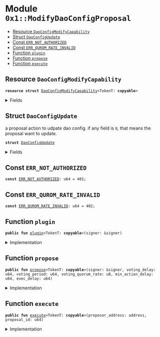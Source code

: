 
<a name="0x1_ModifyDaoConfigProposal"></a>

# Module `0x1::ModifyDaoConfigProposal`



-  [Resource <code><a href="ModifyDaoConfigProposal.md#0x1_ModifyDaoConfigProposal_DaoConfigModifyCapability">DaoConfigModifyCapability</a></code>](#0x1_ModifyDaoConfigProposal_DaoConfigModifyCapability)
-  [Struct <code><a href="ModifyDaoConfigProposal.md#0x1_ModifyDaoConfigProposal_DaoConfigUpdate">DaoConfigUpdate</a></code>](#0x1_ModifyDaoConfigProposal_DaoConfigUpdate)
-  [Const <code><a href="ModifyDaoConfigProposal.md#0x1_ModifyDaoConfigProposal_ERR_NOT_AUTHORIZED">ERR_NOT_AUTHORIZED</a></code>](#0x1_ModifyDaoConfigProposal_ERR_NOT_AUTHORIZED)
-  [Const <code><a href="ModifyDaoConfigProposal.md#0x1_ModifyDaoConfigProposal_ERR_QUROM_RATE_INVALID">ERR_QUROM_RATE_INVALID</a></code>](#0x1_ModifyDaoConfigProposal_ERR_QUROM_RATE_INVALID)
-  [Function <code>plugin</code>](#0x1_ModifyDaoConfigProposal_plugin)
-  [Function <code>propose</code>](#0x1_ModifyDaoConfigProposal_propose)
-  [Function <code>execute</code>](#0x1_ModifyDaoConfigProposal_execute)


<a name="0x1_ModifyDaoConfigProposal_DaoConfigModifyCapability"></a>

## Resource `DaoConfigModifyCapability`



<pre><code><b>resource</b> <b>struct</b> <a href="ModifyDaoConfigProposal.md#0x1_ModifyDaoConfigProposal_DaoConfigModifyCapability">DaoConfigModifyCapability</a>&lt;TokenT: <b>copyable</b>&gt;
</code></pre>



<details>
<summary>Fields</summary>


<dl>
<dt>
<code>cap: <a href="Config.md#0x1_Config_ModifyConfigCapability">Config::ModifyConfigCapability</a>&lt;<a href="Dao.md#0x1_Dao_DaoConfig">Dao::DaoConfig</a>&lt;TokenT&gt;&gt;</code>
</dt>
<dd>

</dd>
</dl>


</details>

<a name="0x1_ModifyDaoConfigProposal_DaoConfigUpdate"></a>

## Struct `DaoConfigUpdate`

a proposal action to udpate dao config.
if any field is <code>0</code>, that means the proposal want to update.


<pre><code><b>struct</b> <a href="ModifyDaoConfigProposal.md#0x1_ModifyDaoConfigProposal_DaoConfigUpdate">DaoConfigUpdate</a>
</code></pre>



<details>
<summary>Fields</summary>


<dl>
<dt>
<code>voting_delay: u64</code>
</dt>
<dd>

</dd>
<dt>
<code>voting_period: u64</code>
</dt>
<dd>

</dd>
<dt>
<code>voting_quorum_rate: u8</code>
</dt>
<dd>

</dd>
<dt>
<code>min_action_delay: u64</code>
</dt>
<dd>

</dd>
</dl>


</details>

<a name="0x1_ModifyDaoConfigProposal_ERR_NOT_AUTHORIZED"></a>

## Const `ERR_NOT_AUTHORIZED`



<pre><code><b>const</b> <a href="ModifyDaoConfigProposal.md#0x1_ModifyDaoConfigProposal_ERR_NOT_AUTHORIZED">ERR_NOT_AUTHORIZED</a>: u64 = 401;
</code></pre>



<a name="0x1_ModifyDaoConfigProposal_ERR_QUROM_RATE_INVALID"></a>

## Const `ERR_QUROM_RATE_INVALID`



<pre><code><b>const</b> <a href="ModifyDaoConfigProposal.md#0x1_ModifyDaoConfigProposal_ERR_QUROM_RATE_INVALID">ERR_QUROM_RATE_INVALID</a>: u64 = 402;
</code></pre>



<a name="0x1_ModifyDaoConfigProposal_plugin"></a>

## Function `plugin`



<pre><code><b>public</b> <b>fun</b> <a href="ModifyDaoConfigProposal.md#0x1_ModifyDaoConfigProposal_plugin">plugin</a>&lt;TokenT: <b>copyable</b>&gt;(signer: &signer)
</code></pre>



<details>
<summary>Implementation</summary>


<pre><code><b>public</b> <b>fun</b> <a href="ModifyDaoConfigProposal.md#0x1_ModifyDaoConfigProposal_plugin">plugin</a>&lt;TokenT: <b>copyable</b>&gt;(signer: &signer) {
    <b>let</b> token_issuer = <a href="Token.md#0x1_Token_token_address">Token::token_address</a>&lt;TokenT&gt;();
    <b>assert</b>(<a href="Signer.md#0x1_Signer_address_of">Signer::address_of</a>(signer) == token_issuer, <a href="ModifyDaoConfigProposal.md#0x1_ModifyDaoConfigProposal_ERR_NOT_AUTHORIZED">ERR_NOT_AUTHORIZED</a>);
    <b>let</b> dao_config_moidify_cap = <a href="Config.md#0x1_Config_extract_modify_config_capability">Config::extract_modify_config_capability</a>&lt;
        <a href="Dao.md#0x1_Dao_DaoConfig">Dao::DaoConfig</a>&lt;TokenT&gt;,
    &gt;(signer);
    // TODO: <b>assert</b> cap.account_address == token_issuer
    <b>let</b> cap = <a href="ModifyDaoConfigProposal.md#0x1_ModifyDaoConfigProposal_DaoConfigModifyCapability">DaoConfigModifyCapability</a> { cap: dao_config_moidify_cap };
    move_to(signer, cap);
}
</code></pre>



</details>

<a name="0x1_ModifyDaoConfigProposal_propose"></a>

## Function `propose`



<pre><code><b>public</b> <b>fun</b> <a href="ModifyDaoConfigProposal.md#0x1_ModifyDaoConfigProposal_propose">propose</a>&lt;TokenT: <b>copyable</b>&gt;(signer: &signer, voting_delay: u64, voting_period: u64, voting_quorum_rate: u8, min_action_delay: u64, exec_delay: u64)
</code></pre>



<details>
<summary>Implementation</summary>


<pre><code><b>public</b> <b>fun</b> <a href="ModifyDaoConfigProposal.md#0x1_ModifyDaoConfigProposal_propose">propose</a>&lt;TokenT: <b>copyable</b>&gt;(
    signer: &signer,
    voting_delay: u64,
    voting_period: u64,
    voting_quorum_rate: u8,
    min_action_delay: u64,
    exec_delay: u64,
) {
    <b>assert</b>(voting_quorum_rate &lt;= 100, <a href="ModifyDaoConfigProposal.md#0x1_ModifyDaoConfigProposal_ERR_QUROM_RATE_INVALID">ERR_QUROM_RATE_INVALID</a>);
    <b>let</b> action = <a href="ModifyDaoConfigProposal.md#0x1_ModifyDaoConfigProposal_DaoConfigUpdate">DaoConfigUpdate</a> {
        voting_delay,
        voting_period,
        voting_quorum_rate,
        min_action_delay,
    };
    <a href="Dao.md#0x1_Dao_propose">Dao::propose</a>&lt;TokenT, <a href="ModifyDaoConfigProposal.md#0x1_ModifyDaoConfigProposal_DaoConfigUpdate">DaoConfigUpdate</a>&gt;(signer, action, exec_delay);
}
</code></pre>



</details>

<a name="0x1_ModifyDaoConfigProposal_execute"></a>

## Function `execute`



<pre><code><b>public</b> <b>fun</b> <a href="ModifyDaoConfigProposal.md#0x1_ModifyDaoConfigProposal_execute">execute</a>&lt;TokenT: <b>copyable</b>&gt;(proposer_address: address, proposal_id: u64)
</code></pre>



<details>
<summary>Implementation</summary>


<pre><code><b>public</b> <b>fun</b> <a href="ModifyDaoConfigProposal.md#0x1_ModifyDaoConfigProposal_execute">execute</a>&lt;TokenT: <b>copyable</b>&gt;(proposer_address: address, proposal_id: u64)
<b>acquires</b> <a href="ModifyDaoConfigProposal.md#0x1_ModifyDaoConfigProposal_DaoConfigModifyCapability">DaoConfigModifyCapability</a> {
    <b>let</b> <a href="ModifyDaoConfigProposal.md#0x1_ModifyDaoConfigProposal_DaoConfigUpdate">DaoConfigUpdate</a> {
        voting_delay,
        voting_period,
        voting_quorum_rate,
        min_action_delay,
    } = <a href="Dao.md#0x1_Dao_extract_proposal_action">Dao::extract_proposal_action</a>&lt;TokenT, <a href="ModifyDaoConfigProposal.md#0x1_ModifyDaoConfigProposal_DaoConfigUpdate">DaoConfigUpdate</a>&gt;(proposer_address, proposal_id);
    <b>let</b> cap = borrow_global_mut&lt;<a href="ModifyDaoConfigProposal.md#0x1_ModifyDaoConfigProposal_DaoConfigModifyCapability">DaoConfigModifyCapability</a>&lt;TokenT&gt;&gt;(
        <a href="Token.md#0x1_Token_token_address">Token::token_address</a>&lt;TokenT&gt;(),
    );
    <a href="Dao.md#0x1_Dao_modify_dao_config">Dao::modify_dao_config</a>(
        &<b>mut</b> cap.cap,
        voting_delay,
        voting_period,
        voting_quorum_rate,
        min_action_delay,
    );
}
</code></pre>



</details>
